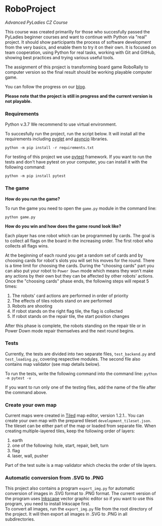 # RoboProject
*Advanced PyLadies CZ Course*

This course was created primarilly for those who succesfully passed the PyLadies beginner courses and want to continue with Python via "real" project. It should show participants the process of software development from the very basics, and enable them to try it on their own. It is focused on team cooperation, using Python for real tasks, working with Git and GitHub, showing best practices and trying various useful tools. 

The assignment of this project is transforming board game RoboRally to computer version so the final result should be working playable computer game.

You can follow the progress on our [blog](https://roboprojekt.pyladies.cz/).

**Please note that the project is still in progress and the current version is not playable.**

### Requirements

Python v.3.7
We recommend to use virtual environment.

To succesfully run the project, run the script below. It will install all the requirements including [pyglet](https://bitbucket.org/pyglet/pyglet/wiki/Home) and [asyncio](https://docs.python.org/3/library/asyncio.html) libraries.
```
python -m pip install -r requirements.txt
```

For testing of this project we use [pytest](https://docs.pytest.org/en/latest/) framework. If you want to run the tests and don't have pytest on your computer, you can install it with the following command:
```
python -m pip install pytest
```

### The game

**How do you run the game?**

To run the game you need to open the `game.py` module in the command line:
```
python game.py
```

**How do you win and how does the game round look like?**

Each player has one robot which can be programmed by cards. The goal is to collect all flags on the board in the increasing order. The first robot who collects all flags wins.

At the beginning of each round you get a random set of cards and by choosing cards for robot's slots you will set his moves for the round.
There is a time limit for choosing the cards. During the "choosing cards" part you can also put your robot to `Power Down` mode which means they won't make any actions by their own but they can be affected by other robots' actions. 
Once the "choosing cards" phase ends, the following steps will repeat 5 times:
1. The robots' card actions are performed in order of priority
2. The effects of tiles robots stand on are performed
3. Robots are shooting
4. If robot stands on the right flag tile, the flag is collected
5. If robot stands on the repair tile, the start position changes

After this phase is complete, the robots standing on the repair tile or in Power Down mode repair themselves and the next round begins.

### Tests

Currently, the tests are divided into two separate files, `test_backend.py` and `test_loading.py`, covering respective modules. The second file also contains map validator (see map details below).

To run the tests, write the following command into the command line: `python -m pytest -v` 

If you want to run only one of the testing files, add the name of the file after the command above. 

### Create your own map

Current maps were created in [Tiled](https://www.mapeditor.org/) map editor, version 1.2.1.. 
You can create your own map with the prepared tileset `development_tileset.json`. The tileset can be either part of the map or loaded from separate file.
When creating multiple-layered tiles, keep the following order of layers:
1. earth
2. one of the following: hole, start, repair, belt, turn
3. flag
4. laser, wall, pusher

Part of the test suite is a map validator which checks the order of tile layers.

### Automatic conversion from .SVG to .PNG

This project also contains a program `export_img.py` for automatic conversion of images in .SVG format to .PNG format. 
The current version of the program uses [Inkscape](https://inkscape.org/) vector graphic editor so if you want to use this program, you need to install Inkscape first.  
To convert all images, run the `export_img.py` file from the root directory of the project. It will then export all images in .SVG to .PNG in all subdirectories.

